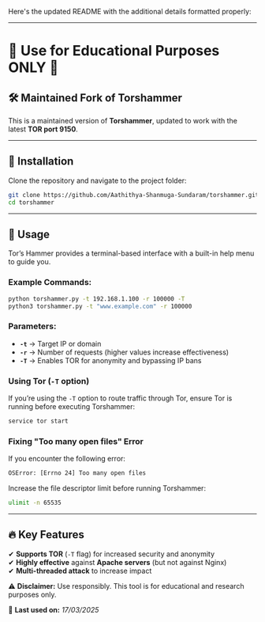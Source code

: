 Here's the updated README with the additional details formatted properly:  

---

# 🚨 Use for Educational Purposes ONLY 🚨  

## 🛠 Maintained Fork of Torshammer  
This is a maintained version of **Torshammer**, updated to work with the latest **TOR port 9150**.  

---

## 📌 Installation  

Clone the repository and navigate to the project folder:  

```bash
git clone https://github.com/Aathithya-Shanmuga-Sundaram/torshammer.git
cd torshammer
```

---

## 🚀 Usage  

Tor’s Hammer provides a terminal-based interface with a built-in help menu to guide you.  

### Example Commands:  

```bash
python torshammer.py -t 192.168.1.100 -r 100000 -T
python3 torshammer.py -t "www.example.com" -r 100000
```

### Parameters:
- **`-t`** → Target IP or domain  
- **`-r`** → Number of requests (higher values increase effectiveness)  
- **`-T`** → Enables TOR for anonymity and bypassing IP bans  

### **Using Tor (`-T` option)**  
If you’re using the `-T` option to route traffic through Tor, ensure Tor is running before executing Torshammer:  

```bash
service tor start
```

### **Fixing "Too many open files" Error**  
If you encounter the following error:  

```bash
OSError: [Errno 24] Too many open files
```  

Increase the file descriptor limit before running Torshammer:  

```bash
ulimit -n 65535
```

---

## 🔥 Key Features  
✔ **Supports TOR** (`-T` flag) for increased security and anonymity  
✔ **Highly effective** against **Apache servers** (but not against Nginx)  
✔ **Multi-threaded attack** to increase impact  

⚠ **Disclaimer:** Use responsibly. This tool is for educational and research purposes only.  

📅 **Last used on:** *17/03/2025*  
